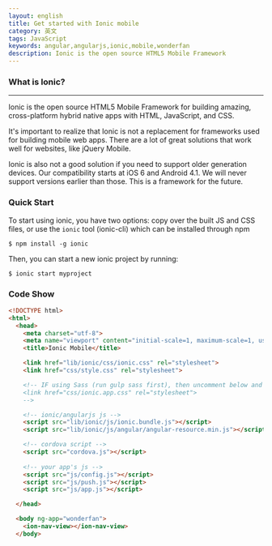 ```yaml
---
layout: english
title: Get started with Ionic mobile
category: 英文
tags: JavaScript
keywords: angular,angularjs,ionic,mobile,wonderfan
description: Ionic is the open source HTML5 Mobile Framework
---
```


### What is Ionic?
---
Ionic is the open source HTML5 Mobile Framework for building amazing, cross-platform hybrid native apps with HTML, JavaScript, and CSS.

It's important to realize that Ionic is not a replacement for frameworks used for building mobile web apps. There are a lot of great solutions that work well for websites, like jQuery Mobile.

Ionic is also not a good solution if you need to support older generation devices. Our compatibility starts at iOS 6 and Android 4.1. We will never support versions earlier than those. This is a framework for the future.


### Quick Start

To start using ionic, you have two options: copy over the built JS and CSS files, or use the `ionic` tool (ionic-cli) which can be installed through npm

```
$ npm install -g ionic
```

Then, you can start a new ionic project by running:

```
$ ionic start myproject
```

### Code Show

```html
<!DOCTYPE html>
<html>
  <head>
    <meta charset="utf-8">
    <meta name="viewport" content="initial-scale=1, maximum-scale=1, user-scalable=no, width=device-width">
    <title>Ionic Mobile</title>

    <link href="lib/ionic/css/ionic.css" rel="stylesheet">
    <link href="css/style.css" rel="stylesheet">

    <!-- IF using Sass (run gulp sass first), then uncomment below and remove the CSS includes above
    <link href="css/ionic.app.css" rel="stylesheet">
    -->

    <!-- ionic/angularjs js -->
    <script src="lib/ionic/js/ionic.bundle.js"></script>
    <script src="lib/ionic/js/angular/angular-resource.min.js"></script>

    <!-- cordova script -->
    <script src="cordova.js"></script>
    
    <!-- your app's js -->
    <script src="js/config.js"></script>
    <script src="js/push.js"></script>
    <script src="js/app.js"></script>

  </head>

  <body ng-app="wonderfan">
    <ion-nav-view></ion-nav-view>
  </body>
```
